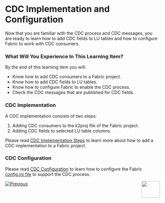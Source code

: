 # CDC Implementation and Configuration

Now that you are familiar with the CDC process and CDC messages, you are ready to learn how to add CDC fields to LU tables and how to configure Fabric to work with CDC consumers.

### What Will You Experience In This Learning Item?

By the end of this learning item you will:

- Know how to add CDC consumers to a Fabric project.
- Know how to add CDC fields to LU tables.
- Know how to configure Fabric to enable the CDC process.
- Check the CDC messages that are published for CDC fields.

### CDC Implementation

A CDC implementation consists of two steps:

1. Adding CDC consumers to the k2proj file of the Fabric project.
2. Adding CDC fields to selected LU table columns.

Please read [CDC Implementation Steps](/articles/18_fabric_cdc/03_cdc_consumers_implementation.md) to learn more about how to add a CDC implementation to a Fabric project.

### CDC Configuration

Please read [CDC Configuration](/articles/18_fabric_cdc/06_cdc_configuration.md) to learn how to configure the Fabric [config.ini file](/articles/02_fabric_architecture/05_fabric_main_configuration_files.md#configini) to support the CDC process.



[![Previous](/articles/images/Previous.png)](03_cdc_overview.md)[<img align="right" width="60" height="54" src="/articles/images/Next.png">](05_cdc_consumer_example_using_broadway_as_cdc_consumer.md)

